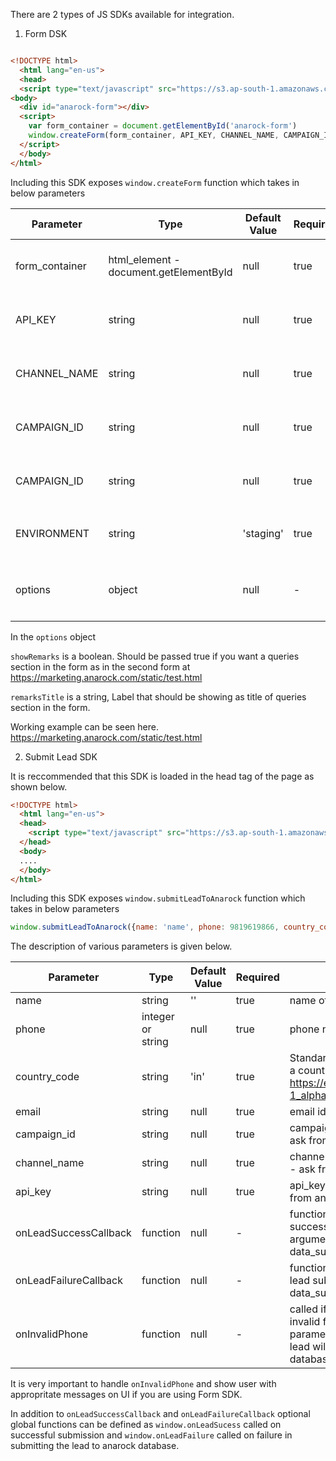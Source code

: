 There are 2 types of JS SDKs available for integration. 

1. Form DSK

```html

<!DOCTYPE html>
  <html lang="en-us">
  <head>
  <script type="text/javascript" src="https://s3.ap-south-1.amazonaws.com/anarock.misc/form.js"></script></head>
<body>
  <div id="anarock-form"></div>
  <script>
    var form_container = document.getElementById('anarock-form')
    window.createForm(form_container, API_KEY, CHANNEL_NAME, CAMPAIGN_ID, ENVIRONMENT, options)
  </script>
  </body>
</html>
```

Including this SDK exposes `window.createForm` function which takes in below parameters

| Parameter | Type | Default Value | Required | Description |
| --- | --- | --- | --- | --- |
| form_container | html_element - document.getElementById | null | true | html_element where the form should be placed |
| API_KEY | string | null | true | API Key given by anarock team |
| CHANNEL_NAME | string | null | true | CHANNEL NAME given by anarock team |
| CAMPAIGN_ID | string | null | true | CAMPAIGN ID given by anarock team |
| CAMPAIGN_ID | string | null | true | CAMPAIGN ID given by anarock team |
| ENVIRONMENT | string | 'staging' | true | possible values are `staging` or `production` |
| options | object | null | - | possible keys are `showRemarks` or `remarksTitle` |


In the `options` object 

`showRemarks` is a boolean. Should be passed true if you want a queries section in the form as in the second form at https://marketing.anarock.com/static/test.html

`remarksTitle` is a string, Label that should be showing as title of queries section in the form. 

Working example can be seen here. https://marketing.anarock.com/static/test.html




2. Submit Lead SDK

It is reccommended that this SDK is loaded in the head tag of the page as shown below.

```html
<!DOCTYPE html>
  <html lang="en-us">
  <head>
    <script type="text/javascript" src="https://s3.ap-south-1.amazonaws.com/anarock.misc/submit.js"></script>
  </head>
  <body>
  ....
  </body>
</html>
```

Including this SDK exposes `window.submitLeadToAnarock` function which takes in below parameters

```js
window.submitLeadToAnarock({name: 'name', phone: 9819619866, country_code: 'in', email: 'yadav.rahul026@gmail.com', remarks: 'remarks to be submitted', campaign_id: 'campaign-id', channel_name: 'channel_name', api_key: 'asd298379246798s7d', onLeadSuccessCallback: function(){}, onLeadFailureCallback: function(){}, onInvalidPhone: (){}, env: 'staging'}
```
The description of various parameters is given below.

| Parameter | Type | Default Value | Required | Description |
| --- | --- | --- | --- | --- |
| name | string | '' | true |name of the lead |
| phone | integer or string | null | true | phone number of lead |
| country_code | string | 'in' | true | Standard ISO3166-1 alpha-2 code for a country. Link: https://en.wikipedia.org/wiki/ISO_3166-1_alpha-2 |
| email | string | null | true | email id of lead |
| campaign_id | string | null | true | campaign_id - specific for a project - ask from anarock team |
| channel_name | string | null | true | channel_name - specific for an agency - ask from anarock team |
| api_key | string | null | true | api_key - specific for an agency - ask from anarock team |
| onLeadSuccessCallback | function | null | - | function that will be called on successful submission of lead, arguments are (lead_id, data_submitted_to_anarock) |
| onLeadFailureCallback | function | null | - | function that will be called on failure of lead submission, arguments are (null, data_submitted_to_anarock) |
| onInvalidPhone | function | null | - | called if the phone number passed is invalid for the given country_code in parameters, if phone number is wrong, lead will never be submitted to anarock database  |

It is very important to handle `onInvalidPhone` and show user with appropritate messages on UI if you are using Form SDK. 

In addition to `onLeadSuccessCallback` and `onLeadFailureCallback` optional global functions can be defined as `window.onLeadSucess` called on successful submission and `window.onLeadFailure` called on failure in submitting the lead to anarock database.
